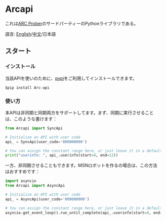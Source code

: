 # Arcapi

これは[ARC Prober](https://redive.estertion.win/arcaea/probe/)のサードパーティーのPythonライブラリである。

語言: [English](../README.md)/[中文](./README-CN.md)/日本語

## スタート

### インストール

当該APIを使いのために、[pypi](https://pypi.org/)をご利用してインストールできます。
```shell script
$pip install Arc-api
```

### 使い方
本APIは非同期と同期両方をサポートしてます。まず、同期に実行させることは、このような書けます：
```python
from Arcapi import SyncApi

# Initialize an API with user code
api_ = SyncApi(user_code='000000000') 

# You can assign the constant range here, or just leave it in a default
print("userinfo: ", api_.userinfo(start=8, end=12)) 
```

一方、非同期させることもできます。MSNロボットを作るの場合は、この方法はおすすめです：

```python
import asyncio
from Arcapi import AsyncApi

# Initialize an API with user code
api_ = AsyncApi(user_code='000000000')

# You can assign the constant range here, or just leave it in a default
asyncio.get_event_loop().run_until_complete(api_.userinfo(start=8, end=12))
``` 